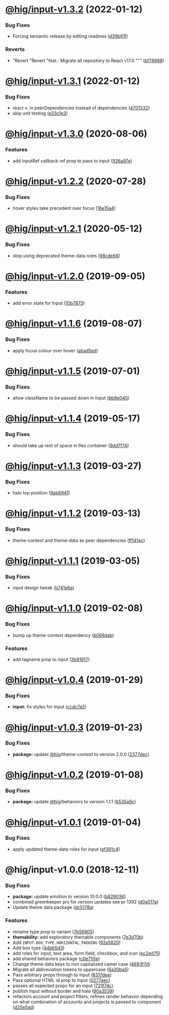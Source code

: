 # [@hig/input-v1.3.2](https://github.com/Autodesk/hig/compare/@hig/input@1.3.1...@hig/input@1.3.2) (2022-01-12)


### Bug Fixes

* Forcing semantic release by editing readmes ([d39b61f](https://github.com/Autodesk/hig/commit/d39b61f))


### Reverts

* "Revert "Revert "feat : Migrate all repository to React v17.0 """ ([bf78986](https://github.com/Autodesk/hig/commit/bf78986))

# [@hig/input-v1.3.1](https://github.com/Autodesk/hig/compare/@hig/input@1.3.0...@hig/input@1.3.1) (2022-01-12)


### Bug Fixes

*  react v. in peerDependencies instead of dependencies ([4701332](https://github.com/Autodesk/hig/commit/4701332))
* skip unit testing ([e33c1e3](https://github.com/Autodesk/hig/commit/e33c1e3))

# [@hig/input-v1.3.0](https://github.com/Autodesk/hig/compare/@hig/input@1.2.2...@hig/input@1.3.0) (2020-08-06)


### Features

* add inputRef callback ref prop to pass to input ([926a97e](https://github.com/Autodesk/hig/commit/926a97e))

# [@hig/input-v1.2.2](https://github.com/Autodesk/hig/compare/@hig/input@1.2.1...@hig/input@1.2.2) (2020-07-28)


### Bug Fixes

* hover styles take precedent over focus ([16e15a4](https://github.com/Autodesk/hig/commit/16e15a4))

# [@hig/input-v1.2.1](https://github.com/Autodesk/hig/compare/@hig/input@1.2.0...@hig/input@1.2.1) (2020-05-12)


### Bug Fixes

* stop using deprecated theme-data roles ([98cde66](https://github.com/Autodesk/hig/commit/98cde66))

# [@hig/input-v1.2.0](https://github.com/Autodesk/hig/compare/@hig/input@1.1.6...@hig/input@1.2.0) (2019-09-05)


### Features

* add error state for Input ([10b7875](https://github.com/Autodesk/hig/commit/10b7875))

# [@hig/input-v1.1.6](https://github.com/Autodesk/hig/compare/@hig/input@1.1.5...@hig/input@1.1.6) (2019-08-07)


### Bug Fixes

* apply focus colour over hover ([abad5ed](https://github.com/Autodesk/hig/commit/abad5ed))

# [@hig/input-v1.1.5](https://github.com/Autodesk/hig/compare/@hig/input@1.1.4...@hig/input@1.1.5) (2019-07-01)


### Bug Fixes

* allow className to be passed down in Input ([bb8e040](https://github.com/Autodesk/hig/commit/bb8e040))

# [@hig/input-v1.1.4](https://github.com/Autodesk/hig/compare/@hig/input@1.1.3...@hig/input@1.1.4) (2019-05-17)


### Bug Fixes

* should take up rest of space in flex container ([9dd7f74](https://github.com/Autodesk/hig/commit/9dd7f74))

# [@hig/input-v1.1.3](https://github.com/Autodesk/hig/compare/@hig/input@1.1.2...@hig/input@1.1.3) (2019-03-27)


### Bug Fixes

* halo top position ([9ab6941](https://github.com/Autodesk/hig/commit/9ab6941))

# [@hig/input-v1.1.2](https://github.com/Autodesk/hig/compare/@hig/input@1.1.1...@hig/input@1.1.2) (2019-03-13)


### Bug Fixes

* theme-context and theme-data as peer dependencies ([ff141ec](https://github.com/Autodesk/hig/commit/ff141ec))

# [@hig/input-v1.1.1](https://github.com/Autodesk/hig/compare/@hig/input@1.1.0...@hig/input@1.1.1) (2019-03-05)


### Bug Fixes

* input design tweak ([b741e6a](https://github.com/Autodesk/hig/commit/b741e6a))

# [@hig/input-v1.1.0](https://github.com/Autodesk/hig/compare/@hig/input@1.0.4...@hig/input@1.1.0) (2019-02-08)


### Bug Fixes

* bump up theme-context dependency ([b068dab](https://github.com/Autodesk/hig/commit/b068dab))


### Features

* add tagname prop to input ([3b91917](https://github.com/Autodesk/hig/commit/3b91917))

# [@hig/input-v1.0.4](https://github.com/Autodesk/hig/compare/@hig/input@1.0.3...@hig/input@1.0.4) (2019-01-29)


### Bug Fixes

* **input:** fix styles for input ([ccdc7e5](https://github.com/Autodesk/hig/commit/ccdc7e5))

# [@hig/input-v1.0.3](https://github.com/Autodesk/hig/compare/@hig/input@1.0.2...@hig/input@1.0.3) (2019-01-23)


### Bug Fixes

* **package:** update [@hig](https://github.com/hig)/theme-context to version 2.0.0 ([2377dec](https://github.com/Autodesk/hig/commit/2377dec))

# [@hig/input-v1.0.2](https://github.com/Autodesk/hig/compare/@hig/input@1.0.1...@hig/input@1.0.2) (2019-01-08)


### Bug Fixes

* **package:** update [@hig](https://github.com/hig)/behaviors to version 1.1.1 ([b535a9c](https://github.com/Autodesk/hig/commit/b535a9c))

# [@hig/input-v1.0.1](https://github.com/Autodesk/hig/compare/@hig/input@1.0.0...@hig/input@1.0.1) (2019-01-04)


### Bug Fixes

* apply updated theme-data roles for input ([ef361c4](https://github.com/Autodesk/hig/commit/ef361c4))

# @hig/input-v1.0.0 (2018-12-11)


### Bug Fixes

* **package:** update emotion to version 10.0.0 ([b829036](https://github.com/Autodesk/hig/commit/b829036))
* combined greenkeeper prs for version updates see pr 1392 ([d0a017a](https://github.com/Autodesk/hig/commit/d0a017a))
* Update theme data package ([dc5178a](https://github.com/Autodesk/hig/commit/dc5178a))


### Features

* rename type prop to variant ([7b56805](https://github.com/Autodesk/hig/commit/7b56805))
* **themability:** add exploratory themable components ([7e3d70b](https://github.com/Autodesk/hig/commit/7e3d70b))
* Add `INPUT.BOX_TYPE.HORIZONTAL_PADDING` ([92a5820](https://github.com/Autodesk/hig/commit/92a5820))
* Add box type ([44bb5d3](https://github.com/Autodesk/hig/commit/44bb5d3))
* add roles for input, text area, form field, checkbox, and icon ([ec2ed75](https://github.com/Autodesk/hig/commit/ec2ed75))
* add shared behaviors package ([c0e755e](https://github.com/Autodesk/hig/commit/c0e755e))
* Change theme data keys to non capitalized camel case ([4693f7d](https://github.com/Autodesk/hig/commit/4693f7d))
* Migrate all abbreviation tokens to uppercase ([6a30ba5](https://github.com/Autodesk/hig/commit/6a30ba5))
* Pass arbitrary props through to input ([8317dee](https://github.com/Autodesk/hig/commit/8317dee))
* Pass optional HTML id prop to Input ([0277aec](https://github.com/Autodesk/hig/commit/0277aec))
* passes all expected props for an input ([721f74c](https://github.com/Autodesk/hig/commit/721f74c))
* publish input without border and halo ([90a3539](https://github.com/Autodesk/hig/commit/90a3539))
* refactors account and project filters, refines render behavior depending on what combination of accounts and projects is passed to component ([d25e5ad](https://github.com/Autodesk/hig/commit/d25e5ad))
